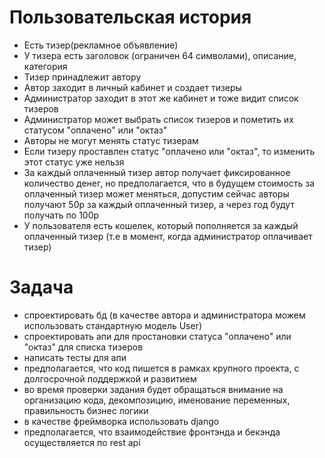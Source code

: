 # Пользовательская история

- Есть тизер(рекламное объявление)
- У тизера есть заголовок (ограничен 64 символами), описание, категория
- Тизер принадлежит автору
- Автор заходит в личный кабинет и создает тизеры
- Администратор заходит в этот же кабинет и тоже видит список тизеров
- Администратор может выбрать список тизеров и пометить их статусом "оплачено" или "октаз"
- Авторы не могут менять статус тизерам
- Если тизеру проставлен статус "оплачено или "октаз", то изменить этот статус уже нельзя
- За каждый оплаченный тизер автор получает фиксированное количество денег, но предполагается, что в будущем стоимость за оплаченный тизер может меняться, допустим сейчас авторы получают 50р за каждый оплаченный тизер, а через год будут получать по 100р
- У пользователя есть кошелек, который пополняется за каждый оплаченный тизер (т.е в момент, когда администратор оплачивает тизер)

# Задача

- спроектировать бд (в качестве автора и администратора можем использовать стандартную модель User)
- спроектировать апи для простановки статуса "оплачено" или "октаз" для списка тизеров
- написать тесты для апи
- предполагается, что код пишется в рамках крупного проекта, с долгосрочной поддержкой и развитием
- во время проверки задания будет обращаться внимание на организацию кода, декомпозицию, именование переменных, правильность бизнес логики
- в качестве фреймворка использовать django
- предполагается, что взаимодействие фронтэнда и бекэнда осуществляется по rest api